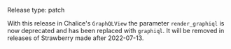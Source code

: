 Release type: patch

With this release in Chalice's `GraphQLView` the parameter `render_graphiql` is now
deprecated and has been replaced with `graphiql`. It will be removed in releases of
Strawberry made after 2022-07-13.

